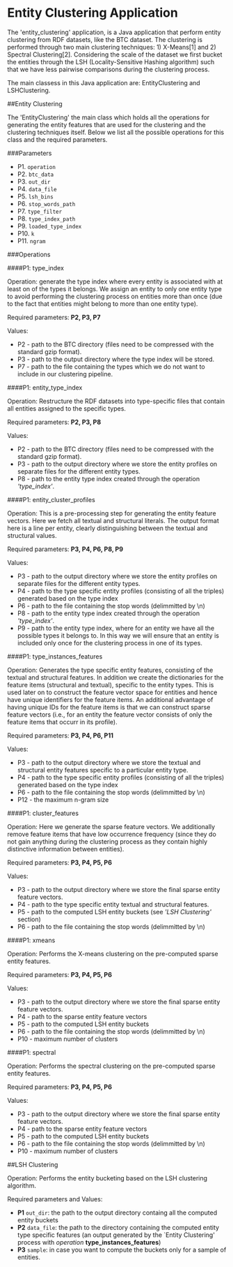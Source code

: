 # Entity Clustering Application
The 'entity_clustering' application, is a Java application that perform entity clustering from RDF datasets, like the BTC dataset. The clustering is performed through two main clustering techniques: 1) X-Means[1] and 2) Spectral Clustering[2]. 
Considering the scale of the dataset we first bucket the entities through the LSH (Locality-Sensitive Hashing algorithm) such that we have less pairwise comparisons during the clustering process.

The main classess in this Java application are: EntityClustering and LSHClustering. 

##Entity Clustering

The 'EntityClustering' the main class which holds all the operations for generating the entity features that are used for the clustering and the clustering techniques itself. Below we list all the possible operations for this class and the required parameters.

###Parameters
* P1. ```operation```
* P2. ```btc_data```
* P3. ```out_dir```
* P4. ```data_file```
* P5. ```lsh_bins```
* P6. ```stop_words_path```
* P7. ```type_filter```
* P8. ```type_index_path```
* P9. ```loaded_type_index```
* P10. ```k```
* P11. ```ngram```

###Operations

####P1:  type_index

Operation: generate the type index where every entity is associated with at least on of the types it belongs. We assign an entity to only one entity type to avoid performing the clustering process on entities more than once (due to the fact that entities might belong to more than one entity type).

Required parameters: **P2, P3, P7**

Values: 
* P2 - path to the BTC directory (files need to be compressed with the standard gzip format).
* P3 - path to the output directory where the type index will be stored.
* P7 - path to the file containing the types which we do not want to include in our clustering pipeline.

####P1:  entity_type_index

Operation: Restructure the RDF datasets into type-specific files that contain all entities assigned to the specific types. 

Required parameters: **P2, P3, P8**

Values:
* P2 - path to the BTC directory (files need to be compressed with the standard gzip format).
* P3 - path to the output directory where we store the entity profiles on separate files for the different entity types.
* P8 - path to the entity type index created through the operation _'type_index'_.

####P1:  entity_cluster_profiles

Operation: This is a pre-processing step for generating the entity feature vectors. Here we fetch all textual and structural literals. The output format here is a line per entity, clearly distinguishing between the textual and structural values.

Required parameters: **P3, P4, P6, P8, P9**

Values:
* P3 - path to the output directory where we store the entity profiles on separate files for the different entity types.
* P4 - path to the type specific entity profiles (consisting of all the triples) generated based on the type index
* P6 - path to the file containing the stop words (delimmitted by \n)
* P8 - path to the entity type index created through the operation _'type_index'_.
* P9 - path to the entity type index, where for an entity we have all the possible types it belongs to. In this way we will ensure that an entity is included only once for the clustering process in one of its types.

####P1:  type_instances_features

Operation: Generates the type specific entity features, consisting of the textual and structural features. In addition we create the dictionaries for the feature items (structural and textual), specific to the entity types. This is used later on to construct the feature vector space for entities and hence have unique identifiers for the feature items. An additional advantage of having unique IDs for the feature items is that we can construct sparse feature vectors (i.e., for an entity the feature vector consists of only the feature items that occurr in its profile).

Required parameters: **P3, P4, P6, P11**

Values:
* P3 - path to the output directory where we store the textual and structural entity features specific to a particular entity type.
* P4 - path to the type specific entity profiles (consisting of all the triples) generated based on the type index
* P6 - path to the file containing the stop words (delimmitted by \n)
* P12 - the maximum n-gram size

####P1:  cluster_features

Operation: Here we generate the sparse feature vectors. We additionally remove feature items that have low occurrence frequency (since they do not gain anything during the clustering process as they contain highly distinctive information between entities).

Required parameters: **P3, P4, P5, P6**

Values:
* P3 - path to the output directory where we store the final sparse entity feature vectors.
* P4 - path to the type specific entity textual and structural features.
* P5 - path to the computed LSH entity buckets (see _'LSH Clustering'_ section)
* P6 - path to the file containing the stop words (delimmitted by \n)

####P1:  xmeans

Operation: Performs the X-means clustering on the pre-computed sparse entity features.

Required parameters: **P3, P4, P5, P6**

Values:
* P3 - path to the output directory where we store the final sparse entity feature vectors.
* P4 - path to the sparse entity feature vectors
* P5 - path to the computed LSH entity buckets
* P6 - path to the file containing the stop words (delimmitted by \n)
* P10 - maximum number of clusters

####P1:  spectral

Operation: Performs the spectral clustering on the pre-computed sparse entity features.

Required parameters: **P3, P4, P5, P6**

Values:
* P3 - path to the output directory where we store the final sparse entity feature vectors.
* P4 - path to the sparse entity feature vectors
* P5 - path to the computed LSH entity buckets
* P6 - path to the file containing the stop words (delimmitted by \n)
* P10 - maximum number of clusters

##LSH Clustering

Operation: Performs the entity bucketing based on the LSH clustering algorithm.

Required parameters and Values: 
* **P1** ```out_dir```: the path to the output directory containg all the computed entity buckets
* **P2** ```data_file```: the path to the directory containing the computed entity type specific features (an output generated by the `Entity Clustering' process with _operation_ **type_instances_features**)
* **P3** ```sample```: in case you want to compute the buckets only for a sample of entities. 
